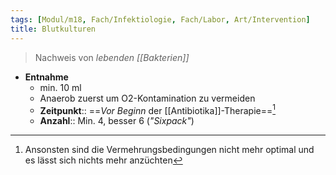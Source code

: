 ```yaml
---
tags: [Modul/m18, Fach/Infektiologie, Fach/Labor, Art/Intervention]
title: Blutkulturen
---
```

> Nachweis von *lebenden [[Bakterien]]*
- **Entnahme**
	- min. 10 ml
	- Anaerob zuerst um O2-Kontamination zu vermeiden
	- **Zeitpunkt**:: ==*Vor Beginn* der [[Antibiotika]]-Therapie==[^1]
	- **Anzahl**:: Min. 4, besser 6 (*"Sixpack"*)

[^1]: Ansonsten sind die Vermehrungsbedingungen nicht mehr optimal und es lässt sich nichts mehr anzüchten